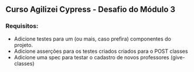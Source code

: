 ## Curso Agilizei Cypress - Desafio do Módulo 3

### Requisitos:

- Adicione testes para um (ou mais, caso prefira) componentes do projeto.
- Adicione asserções para os testes criados criados para o POST classes
- Adicione uma spec para testar o cadastro de novos professores (give-classes)
